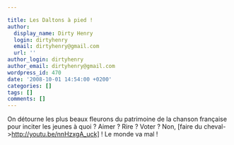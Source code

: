 ```yaml
---

title: Les Daltons à pied !
author:
  display_name: Dirty Henry
  login: dirtyhenry
  email: dirtyhenry@gmail.com
  url: ''
author_login: dirtyhenry
author_email: dirtyhenry@gmail.com
wordpress_id: 470
date: '2008-10-01 14:54:00 +0200'
categories: []
tags: []
comments: []
---
```

On détourne les plus beaux fleurons du patrimoine de la chanson française pour inciter les jeunes à quoi ? Aimer ? Rire ? Voter ? Non, [faire du cheval->http://youtu.be/nnHzxgA_uck] ! Le monde va mal !
